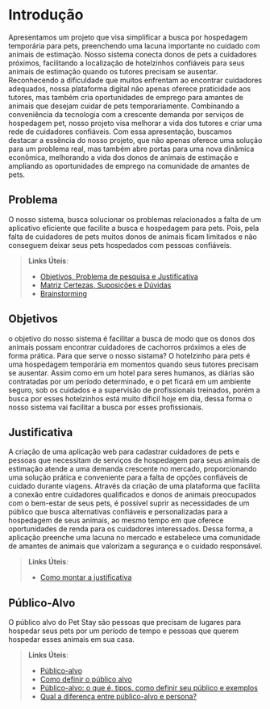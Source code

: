 # Introdução

 Apresentamos um projeto que visa simplificar a busca por hospedagem temporária para pets, preenchendo uma lacuna importante no cuidado com animais de estimação. Nosso sistema conecta donos de pets a cuidadores próximos, facilitando a localização de hotelzinhos confiáveis para seus animais de estimação quando os tutores precisam se ausentar. 
Reconhecendo a dificuldade que muitos enfrentam ao encontrar cuidadores adequados, nossa plataforma digital não apenas oferece praticidade aos tutores, mas também cria oportunidades de emprego para amantes de animais que desejam cuidar de pets temporariamente. Combinando a conveniência da tecnologia com a crescente demanda por serviços de hospedagem pet, nosso projeto visa melhorar a vida dos tutores e criar uma rede de cuidadores confiáveis.
Com essa apresentação, buscamos destacar a essência do nosso projeto, que não apenas oferece uma solução para um problema real, mas também abre portas para uma nova dinâmica econômica, melhorando a vida dos donos de animais de estimação e ampliando as oportunidades de emprego na comunidade de amantes de pets.

## Problema

O nosso sistema, busca solucionar os problemas relacionados a falta de um aplicativo eficiente que facilite a busca e hospedagem para pets. Pois, pela falta de cuidadores de pets muitos donos de animais ficam limitados e não conseguem deixar seus pets hospedados com pessoas confiáveis. 

> **Links Úteis**:
> - [Objetivos, Problema de pesquisa e Justificativa](https://medium.com/@versioparole/objetivos-problema-de-pesquisa-e-justificativa-c98c8233b9c3)
> - [Matriz Certezas, Suposições e Dúvidas](https://medium.com/educa%C3%A7%C3%A3o-fora-da-caixa/matriz-certezas-suposi%C3%A7%C3%B5es-e-d%C3%BAvidas-fa2263633655)
> - [Brainstorming](https://www.euax.com.br/2018/09/brainstorming/)

## Objetivos
 o objetivo do nosso sistema é facilitar a busca de modo que os donos dos animais possam encontrar cuidadores de cachorros próximos a eles de forma prática. Para que serve o nosso sistama? O hotelzinho para pets é uma hospedagem temporária em momentos quando seus tutores precisam se ausentar. Assim como em um hotel para seres humanos, as diárias são contratadas por um período determinado, e o pet ficará em um ambiente seguro, sob os cuidados e a supervisão de profissionais treinados, porém a busca por esses hotelzinhos está muito dificil hoje em dia, dessa forma o nosso sistema vai facilitar a busca por esses profissionais.

## Justificativa

A criação de uma aplicação web para cadastrar cuidadores de pets e pessoas que necessitam de serviços de hospedagem para seus animais de estimação atende a uma demanda crescente no mercado, proporcionando uma solução prática e conveniente para a falta de opções confiáveis de cuidado durante viagens. Através da criação de uma plataforma que facilita a conexão entre cuidadores qualificados e donos de animais preocupados com o bem-estar de seus pets, é possível suprir as necessidades de um público que busca alternativas confiáveis e personalizadas para a hospedagem de seus animais, ao mesmo tempo em que oferece oportunidades de renda para os cuidadores interessados. Dessa forma, a aplicação preenche uma lacuna no mercado e estabelece uma comunidade de amantes de animais que valorizam a segurança e o cuidado responsável.

> **Links Úteis**:
> - [Como montar a justificativa](https://guiadamonografia.com.br/como-montar-justificativa-do-tcc/)

## Público-Alvo

O público alvo do Pet Stay são pessoas que precisam de lugares para hospedar seus pets por um período de tempo e pessoas que querem hospedar esses animais em sua casa.




> **Links Úteis**:
> - [Público-alvo](https://blog.hotmart.com/pt-br/publico-alvo/)
> - [Como definir o público alvo](https://exame.com/pme/5-dicas-essenciais-para-definir-o-publico-alvo-do-seu-negocio/)
> - [Público-alvo: o que é, tipos, como definir seu público e exemplos](https://klickpages.com.br/blog/publico-alvo-o-que-e/)
> - [Qual a diferença entre público-alvo e persona?](https://rockcontent.com/blog/diferenca-publico-alvo-e-persona/)
